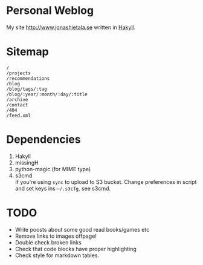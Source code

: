 Personal Weblog
===============

My site <http://www.jonashietala.se> written in [Hakyll][].

[Hakyll]: http://jaspervdj.be/hakyll/

Sitemap
=======

    /
    /projects
    /recommendations
    /blog
    /blog/tags/:tag
    /blog/:year/:month/:day/:title
    /archive
    /contact
    /404
    /feed.xml

Dependencies
============

1. Hakyll
2. missingH
3. python-magic (for MIME type)
4. s3cmd  
   If you're using `sync` to upload to S3 bucket.
   Change preferences in script and set keys ins `~/.s3cfg`, see s3cmd.

TODO
====

* Write poosts about some good read books/games etc
* Remove links to images offpage!
* Double check broken links
* Check that code blocks have proper highlighting
* Check style for markdown tables.

